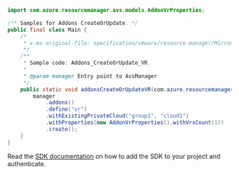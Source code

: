 ```java
import com.azure.resourcemanager.avs.models.AddonVrProperties;

/** Samples for Addons CreateOrUpdate. */
public final class Main {
    /*
     * x-ms-original-file: specification/vmware/resource-manager/Microsoft.AVS/stable/2021-12-01/examples/Addons_CreateOrUpdate_VR.json
     */
    /**
     * Sample code: Addons_CreateOrUpdate_VR.
     *
     * @param manager Entry point to AvsManager.
     */
    public static void addonsCreateOrUpdateVR(com.azure.resourcemanager.avs.AvsManager manager) {
        manager
            .addons()
            .define("vr")
            .withExistingPrivateCloud("group1", "cloud1")
            .withProperties(new AddonVrProperties().withVrsCount(1))
            .create();
    }
}
```

Read the [SDK documentation](https://github.com/Azure/azure-sdk-for-java/blob/azure-resourcemanager-avs_1.0.0-beta.3/sdk/avs/azure-resourcemanager-avs/README.md) on how to add the SDK to your project and authenticate.
